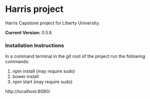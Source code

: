 # Harris project

Harris Capstone project for Liberty University.

**Current Version:** 0.5.6

### Installation Instructions
In a command terminal in the git root of the project run the following commands:

1. npm install (may require sudo)
2. bower install
3. npm start (may require sudo)

http://localhost:8080/
